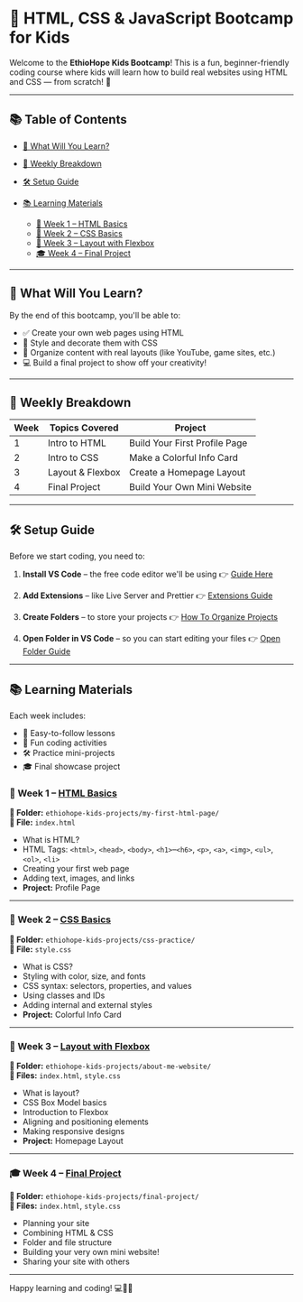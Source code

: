 # 🎉 HTML, CSS & JavaScript Bootcamp for Kids

Welcome to the **EthioHope Kids Bootcamp**! This is a fun, beginner-friendly coding course where kids will learn how to build real websites using HTML and CSS — from scratch! 🚀

---

## 📚 Table of Contents

* [🧠 What Will You Learn?](#-what-will-you-learn)
* [📅 Weekly Breakdown](#-weekly-breakdown)
* [🛠️ Setup Guide](#️-setup-guide)
* [📚 Learning Materials](#-learning-materials)

  * [📖 Week 1 – HTML Basics](#-week-1--html-basics)
  * [🎨 Week 2 – CSS Basics](#-week-2--css-basics)
  * [📐 Week 3 – Layout with Flexbox](#-week-3--layout-with-flexbox)
  * [🎓 Week 4 – Final Project](#-week-4--final-project)

---

## 🧠 What Will You Learn?

By the end of this bootcamp, you'll be able to:

* ✅ Create your own web pages using HTML
* 🎨 Style and decorate them with CSS
* 📐 Organize content with real layouts (like YouTube, game sites, etc.)
* 💻 Build a final project to show off your creativity!

---

## 📅 Weekly Breakdown

| Week | Topics Covered   | Project                       |
| ---- | ---------------- | ----------------------------- |
| 1    | Intro to HTML    | Build Your First Profile Page |
| 2    | Intro to CSS     | Make a Colorful Info Card     |
| 3    | Layout & Flexbox | Create a Homepage Layout      |
| 4    | Final Project    | Build Your Own Mini Website   |

---

## 🛠️ Setup Guide

Before we start coding, you need to:

1. **Install VS Code** – the free code editor we'll be using
   👉 [Guide Here](./setup/install-vscode.md)

2. **Add Extensions** – like Live Server and Prettier
   👉 [Extensions Guide](./setup/recommended-extensions.md)

3. **Create Folders** – to store your projects
   👉 [How To Organize Projects](./setup/folder-structure.md)

4. **Open Folder in VS Code** – so you can start editing your files
   👉 [Open Folder Guide](./setup/open-folder-vscode.md)

---

## 📚 Learning Materials

Each week includes:

* 📖 Easy-to-follow lessons
* 🧩 Fun coding activities
* 🛠️ Practice mini-projects
* 🎓 Final showcase project

### 📖 Week 1 – [HTML Basics](./lessons/week-1-html-basics/index.md)

**📁 Folder:** `ethiohope-kids-projects/my-first-html-page/`  
**📄 File:** `index.html`

- What is HTML?
- HTML Tags: `<html>`, `<head>`, `<body>`, `<h1>`–`<h6>`, `<p>`, `<a>`, `<img>`, `<ul>`, `<ol>`, `<li>`
- Creating your first web page
- Adding text, images, and links  
- **Project:** Profile Page

---

### 🎨 Week 2 – [CSS Basics](./lessons/week-2-css-basics/index.md)

**📁 Folder:** `ethiohope-kids-projects/css-practice/`  
**📄 File:** `style.css`

- What is CSS?
- Styling with color, size, and fonts
- CSS syntax: selectors, properties, and values
- Using classes and IDs
- Adding internal and external styles  
- **Project:** Colorful Info Card

---

### 📐 Week 3 – [Layout with Flexbox](./lessons/week-3-flexbox-layout/index.md)

**📁 Folder:** `ethiohope-kids-projects/about-me-website/`  
**📄 Files:** `index.html`, `style.css`

- What is layout?
- CSS Box Model basics
- Introduction to Flexbox
- Aligning and positioning elements
- Making responsive designs  
- **Project:** Homepage Layout

---

### 🎓 Week 4 – [Final Project](./lessons/week-4-final-project/index.md)

**📁 Folder:** `ethiohope-kids-projects/final-project/`  
**📄 Files:** `index.html`, `style.css`

- Planning your site
- Combining HTML & CSS
- Folder and file structure
- Building your very own mini website!
- Sharing your site with others


---

Happy learning and coding! 💻🎨🚀
